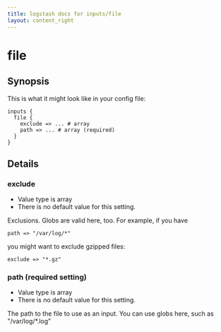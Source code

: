 ```yaml
---
title: logstash docs for inputs/file
layout: content_right
---
```

# file



## Synopsis

This is what it might look like in your config file:

    inputs {
      file {
        exclude => ... # array
        path => ... # array (required)
      }
    }

## Details

### exclude

* Value type is array
* There is no default value for this setting.

Exclusions. Globs are valid here, too.
For example, if you have

    path => "/var/log/*"

you might want to exclude gzipped files:

    exclude => "*.gz"

### path (required setting)

* Value type is array
* There is no default value for this setting.

The path to the file to use as an input.
You can use globs here, such as "/var/log/*.log"

